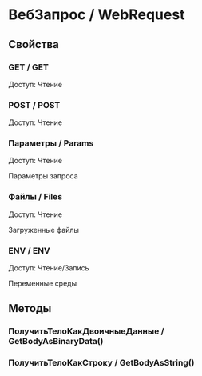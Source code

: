 
# ВебЗапрос / WebRequest

## Свойства
    
### GET / GET
Доступ: Чтение
### POST / POST
Доступ: Чтение
### Параметры / Params
Доступ: Чтение
    
    
Параметры запроса


  
  
### Файлы / Files
Доступ: Чтение
    
    
Загруженные файлы


  
  
### ENV / ENV
Доступ: Чтение/Запись
    
    
Переменные среды


  
  
## Методы
    
### ПолучитьТелоКакДвоичныеДанные / GetBodyAsBinaryData()
    
### ПолучитьТелоКакСтроку / GetBodyAsString()
    